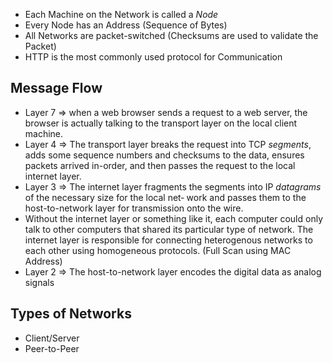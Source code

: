 - Each Machine on the Network is called a *Node*
- Every Node has an Address (Sequence of Bytes)
- All Networks are packet-switched (Checksums are used to validate the Packet)
- HTTP is the most commonly used protocol for Communication
## Message Flow

- Layer 7 => when a web browser sends a request to a web server, the browser is actually talking to the transport layer on the local client machine.  
- Layer 4 => The transport layer breaks the request into TCP *segments*, adds some sequence numbers and checksums to the data, ensures packets arrived in-order, and then passes the request to the local internet layer. 
- Layer 3 => The internet layer fragments the segments into IP *datagrams* of the necessary size for the local net‐ work and passes them to the host-to-network layer for transmission onto the wire. 
- Without the internet layer or something like it, each computer could only talk to other computers that shared its particular type of network. The internet layer is responsible for connecting heterogenous networks to each other using homogeneous protocols. (Full Scan using MAC Address)
- Layer 2 => The host-to-network layer encodes the digital data as analog signals

## Types of Networks

- Client/Server
- Peer-to-Peer
